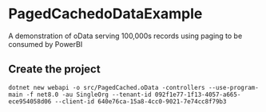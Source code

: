 # PagedCachedoDataExample
A demonstration of oData serving 100,000s records using paging to be consumed by PowerBI

## Create the project
`dotnet new webapi -o src/PagedCached.oData -controllers --use-program-main -f net8.0 -au SingleOrg --tenant-id 092f1e77-1f13-4057-a665-ece954058d06 --client-id 640e76ca-15a8-4cc0-9021-7e74cc8f79b3`